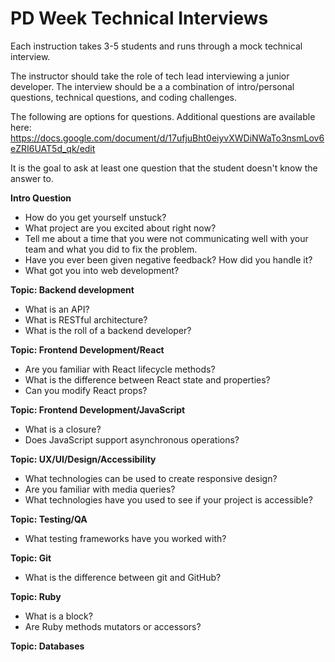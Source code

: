 # PD Week Technical Interviews
Each instruction takes 3-5 students and runs through a mock technical interview.

The instructor should take the role of tech lead interviewing a junior developer. The interview should be a a combination of intro/personal questions, technical questions, and coding challenges.

The following are options for questions. Additional questions are available here: https://docs.google.com/document/d/17ufjuBht0eiyvXWDiNWaTo3nsmLov6eZRI6UAT5d_qk/edit

It is the goal to ask at least one question that the student doesn't know the answer to.

**Intro Question**
- How do you get yourself unstuck?
- What project are you excited about right now?
- Tell me about a time that you were not communicating well with your team and what you did to fix the problem.
- Have you ever been given negative feedback? How did you handle it?
- What got you into web development?

**Topic: Backend development**
- What is an API?
- What is RESTful architecture?
- What is the roll of a backend developer?

**Topic: Frontend Development/React**
- Are you familiar with React lifecycle methods?
- What is the difference between React state and properties?
- Can you modify React props?

**Topic: Frontend Development/JavaScript**
- What is a closure?
- Does JavaScript support asynchronous operations?

**Topic: UX/UI/Design/Accessibility**
- What technologies can be used to create responsive design?
- Are you familiar with media queries?
- What technologies have you used to see if your project is accessible?

**Topic: Testing/QA**
- What testing frameworks have you worked with?

**Topic: Git**
- What is the difference between git and GitHub?

**Topic: Ruby**
- What is a block?
- Are Ruby methods mutators or accessors?

**Topic: Databases**
